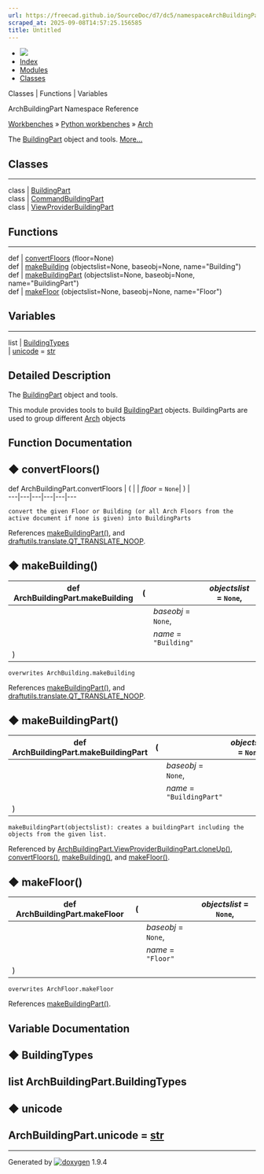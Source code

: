 ```yaml
---
url: https://freecad.github.io/SourceDoc/d7/dc5/namespaceArchBuildingPart.html
scraped_at: 2025-09-08T14:57:25.156585
title: Untitled
---
```


  * [ ![](https://www.freecad.org/svg/logo-freecad.svg) ](https://freecadweb.org "FreeCAD")
  * [Index](../../index.html "Index")
  * [Modules](../../modules.html "Modules list")
  * [Classes](../../annotated.html "Annotated list")

Classes | Functions | Variables

ArchBuildingPart Namespace Reference

[Workbenches](../../d2/df2/group__WORKBENCHES.html) » [Python
workbenches](../../d1/d82/group__PYTHONWORKBENCHES.html) »
[Arch](../../df/dce/group__ARCH.html)

The [BuildingPart](../../d2/def/classArchBuildingPart_1_1BuildingPart.html)
object and tools.
[More...](../../d7/dc5/namespaceArchBuildingPart.html#details)

##  Classes  
  
---  
class | [BuildingPart](../../d2/def/classArchBuildingPart_1_1BuildingPart.html)  
class | [CommandBuildingPart](../../d0/deb/classArchBuildingPart_1_1CommandBuildingPart.html)  
class | [ViewProviderBuildingPart](../../d8/dbf/classArchBuildingPart_1_1ViewProviderBuildingPart.html)  
  
##  Functions  
  
---  
def | [convertFloors](../../d7/dc5/namespaceArchBuildingPart.html#a16dae69e02051b482503906c88649259) (floor=None)  
def | [makeBuilding](../../d7/dc5/namespaceArchBuildingPart.html#aa95c7be1481a8fe26a63615dcfe4da24) (objectslist=None, baseobj=None, name="Building")  
def | [makeBuildingPart](../../d7/dc5/namespaceArchBuildingPart.html#ab9c97efed501e1df2a3c741dd2968a66) (objectslist=None, baseobj=None, name="BuildingPart")  
def | [makeFloor](../../d7/dc5/namespaceArchBuildingPart.html#a4fdd7b98215370f79589d9b0cd46faeb) (objectslist=None, baseobj=None, name="Floor")  
  
##  Variables  
  
---  
list | [BuildingTypes](../../d7/dc5/namespaceArchBuildingPart.html#abd4414b0c14f5e57ee5e90d537f0114a)  
|
[unicode](../../d7/dc5/namespaceArchBuildingPart.html#a9589ce87d6b90a48161fd2a21f878df8)
= [str](../../d9/d36/classstr.html)  
  
## Detailed Description

The [BuildingPart](../../d2/def/classArchBuildingPart_1_1BuildingPart.html)
object and tools.

This module provides tools to build
[BuildingPart](../../d2/def/classArchBuildingPart_1_1BuildingPart.html)
objects. BuildingParts are used to group different
[Arch](../../df/dc6/namespaceArch.html) objects

## Function Documentation

## ◆ convertFloors()

def ArchBuildingPart.convertFloors  | ( |  | _floor_ = `None`| ) |   
---|---|---|---|---|---  
      
    
    convert the given Floor or Building (or all Arch Floors from the active document if none is given) into BuildingParts

References
[makeBuildingPart()](../../d7/dc5/namespaceArchBuildingPart.html#ab9c97efed501e1df2a3c741dd2968a66),
and
[draftutils.translate.QT_TRANSLATE_NOOP](../../de/d75/group__draftutils.html#ga9e6796e4394a4a163501246d7390f3c4).

## ◆ makeBuilding()

def ArchBuildingPart.makeBuilding  | ( |  | _objectslist_ = `None`,   
---|---|---|---  
|  |  | _baseobj_ = `None`,   
|  |  | _name_ = `"Building"`  
| ) | |   
      
    
    overwrites ArchBuilding.makeBuilding

References
[makeBuildingPart()](../../d7/dc5/namespaceArchBuildingPart.html#ab9c97efed501e1df2a3c741dd2968a66),
and
[draftutils.translate.QT_TRANSLATE_NOOP](../../de/d75/group__draftutils.html#ga9e6796e4394a4a163501246d7390f3c4).

## ◆ makeBuildingPart()

def ArchBuildingPart.makeBuildingPart  | ( |  | _objectslist_ = `None`,   
---|---|---|---  
|  |  | _baseobj_ = `None`,   
|  |  | _name_ = `"BuildingPart"`  
| ) | |   
      
    
    makeBuildingPart(objectslist): creates a buildingPart including the
    objects from the given list.

Referenced by
[ArchBuildingPart.ViewProviderBuildingPart.cloneUp()](../../d8/dbf/classArchBuildingPart_1_1ViewProviderBuildingPart.html#a6366b98cd7014623882d0445b0793949),
[convertFloors()](../../d7/dc5/namespaceArchBuildingPart.html#a16dae69e02051b482503906c88649259),
[makeBuilding()](../../d7/dc5/namespaceArchBuildingPart.html#aa95c7be1481a8fe26a63615dcfe4da24),
and
[makeFloor()](../../d7/dc5/namespaceArchBuildingPart.html#a4fdd7b98215370f79589d9b0cd46faeb).

## ◆ makeFloor()

def ArchBuildingPart.makeFloor  | ( |  | _objectslist_ = `None`,   
---|---|---|---  
|  |  | _baseobj_ = `None`,   
|  |  | _name_ = `"Floor"`  
| ) | |   
      
    
    overwrites ArchFloor.makeFloor

References
[makeBuildingPart()](../../d7/dc5/namespaceArchBuildingPart.html#ab9c97efed501e1df2a3c741dd2968a66).

## Variable Documentation

## ◆ BuildingTypes

list ArchBuildingPart.BuildingTypes  
---  
  
## ◆ unicode

ArchBuildingPart.unicode = [str](../../d9/d36/classstr.html)  
---  
  
* * *

Generated by
[![doxygen](../../doxygen.svg)](https://www.doxygen.org/index.html) 1.9.4

